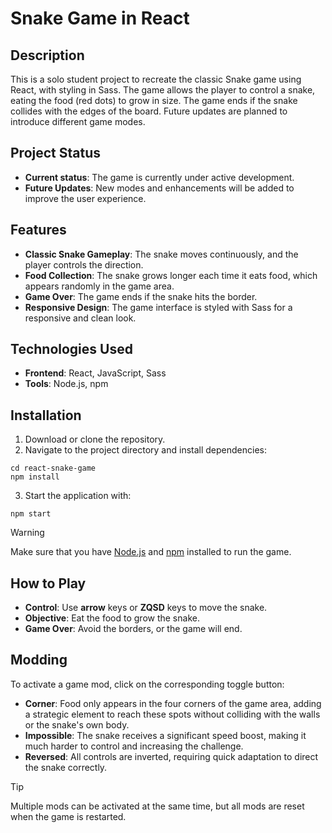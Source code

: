 # Snake Game in React

## Description

This is a solo student project to recreate the classic Snake game using React, with styling in Sass. The game allows the player to control a snake, eating the food (red dots) to grow in size. The game ends if the snake collides with the edges of the board. Future updates are planned to introduce different game modes.

## Project Status
- **Current status**: The game is currently under active development.
- **Future Updates**: New modes and enhancements will be added to improve the user experience.

## Features
- **Classic Snake Gameplay**: The snake moves continuously, and the player controls the direction.
- **Food Collection**: The snake grows longer each time it eats food, which appears randomly in the game area.
- **Game Over**: The game ends if the snake hits the border.
- **Responsive Design**: The game interface is styled with Sass for a responsive and clean look.

## Technologies Used
- **Frontend**: React, JavaScript, Sass
- **Tools**: Node.js, npm

## Installation

1. Download or clone the repository.
2. Navigate to the project directory and install dependencies:
```
cd react-snake-game
npm install
```
3. Start the application with:
```
npm start
```

>[!WARNING]
>Make sure that you have [Node.js](https://nodejs.org/en) and [npm](https://www.npmjs.com/) installed to run the game.

## How to Play

- **Control**: Use **arrow** keys or **ZQSD** keys to move the snake.
- **Objective**: Eat the food to grow the snake.
- **Game Over**: Avoid the borders, or the game will end.

## Modding
To activate a game mod, click on the corresponding toggle button:
- **Corner**: Food only appears in the four corners of the game area, adding a strategic element to reach these spots without colliding with the walls or the snake's own body.
- **Impossible**: The snake receives a significant speed boost, making it much harder to control and increasing the challenge.
- **Reversed**: All controls are inverted, requiring quick adaptation to direct the snake correctly.
>[!TIP]
>Multiple mods can be activated at the same time, but all mods are reset when the game is restarted.

